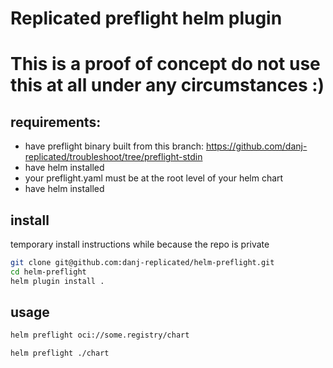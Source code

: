 # Replicated preflight helm plugin

# This is a proof of concept do not use this at all under any circumstances :)

## requirements:

- have preflight binary built from this branch: https://github.com/danj-replicated/troubleshoot/tree/preflight-stdin
- have helm installed
- your preflight.yaml must be at the root level of your helm chart
- have helm installed

## install

temporary install instructions while because the repo is private

```bash
git clone git@github.com:danj-replicated/helm-preflight.git
cd helm-preflight
helm plugin install .

```

## usage

```bash
helm preflight oci://some.registry/chart

helm preflight ./chart
```